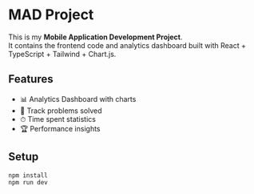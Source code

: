 # MAD Project

This is my **Mobile Application Development Project**.  
It contains the frontend code and analytics dashboard built with React + TypeScript + Tailwind + Chart.js.

## Features
- 📊 Analytics Dashboard with charts
- 🎯 Track problems solved
- ⏱ Time spent statistics
- 🏆 Performance insights

## Setup
```bash
npm install
npm run dev




